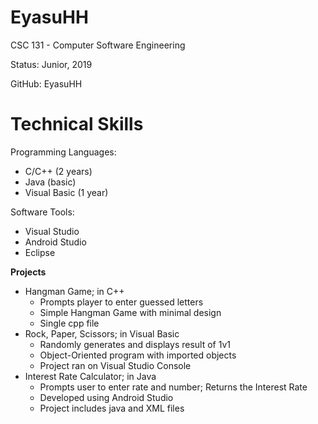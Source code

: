 **EyasuHH**
=======

CSC 131 - Computer Software Engineering

Status: Junior, 2019

GitHub: EyasuHH

Technical Skills
====
Programming Languages:
* C/C++ (2 years)
* Java (basic)
* Visual Basic (1 year)

Software Tools:
* Visual Studio
* Android Studio
* Eclipse

**Projects**


* Hangman Game; in C++
	- Prompts player to enter guessed letters
	- Simple Hangman Game with minimal 
	design
	- Single cpp file
* Rock, Paper, Scissors; in Visual Basic
	- Randomly generates and displays result of 1v1
	- Object-Oriented program with imported
	objects 
	- Project ran on Visual Studio Console
* Interest Rate Calculator; in Java
	- Prompts user to enter rate and number; Returns the Interest Rate
	- Developed using Android Studio
	- Project includes java and XML files
